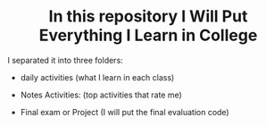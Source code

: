 <h1 align="center">In this repository I Will Put Everything I Learn in College</h1>


   I separated it into three folders:

- daily activities
(what I learn in each class)

- Notes Activities:
(top activities that rate me)

- Final exam or Project
(I will put the final evaluation code)
